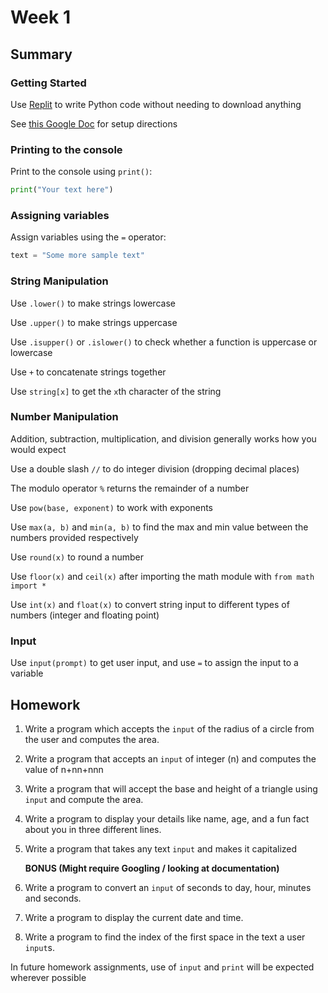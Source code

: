 # Week 1

## Summary
### Getting Started
Use [Replit](https://replit.com/languages/python3) to write Python code without needing to download anything

See [this Google Doc](https://docs.google.com/document/d/1vHqYfCMjOjAnTu_-amSsAHFiSZRqcVTB7SkRiAzni-A) for setup directions

### Printing to the console
Print to the console using `print()`:
```python
print("Your text here")
```

### Assigning variables
Assign variables using the `=` operator:
```python
text = "Some more sample text"
```

### String Manipulation
Use `.lower()` to make strings lowercase

Use `.upper()` to make strings uppercase

Use `.isupper()` or `.islower()` to check whether a function is uppercase or lowercase

Use `+` to concatenate strings together

Use `string[x]` to get the `x`th character of the string

### Number Manipulation
Addition, subtraction, multiplication, and division generally works how you would expect

Use a double slash `//` to do integer division (dropping decimal places)

The modulo operator `%` returns the remainder of a number

Use `pow(base, exponent)` to work with exponents

Use `max(a, b)` and `min(a, b)` to find the max and min value between the numbers provided respectively

Use `round(x)` to round a number

Use `floor(x)` and `ceil(x)` after importing the math module with `from math import *`

Use `int(x)` and `float(x)` to convert string input to different types of numbers (integer and floating point)

### Input
Use `input(prompt)` to get user input, and use `=` to assign the input to a variable

## Homework
1. Write a program which accepts the `input` of the radius of a circle from the user and computes the area.
1. Write a program that accepts an `input` of integer (n) and computes the value of n+nn+nnn
1. Write a program that will accept the base and height of a triangle using `input` and compute the area.
1. Write a program to display your details like name, age, and a fun fact about you in three different lines.
1. Write a program that takes any text `input` and makes it capitalized

   **BONUS (Might require Googling / looking at documentation)**
1. Write a program to convert an `input` of seconds to day, hour, minutes and seconds.
1. Write a program to display the current date and time.
1. Write a program to find the index of the first space in the text a user `input`s.

In future homework assignments, use of `input` and `print` will be expected wherever possible
